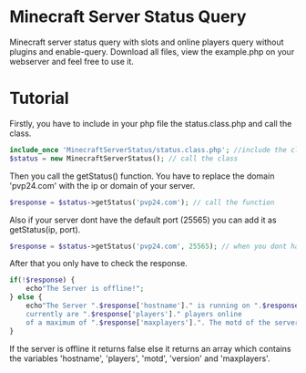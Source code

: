 Minecraft Server Status Query
====================

Minecraft server status query with slots and online players query without plugins and enable-query.
Download all files, view the example.php on your webserver and feel free to use it.

Tutorial
========

Firstly, you have to include in your php file the status.class.php and call the class.
```php
include_once 'MinecraftServerStatus/status.class.php'; //include the class
$status = new MinecraftServerStatus(); // call the class
```
Then you call the getStatus() function.
You have to replace the domain 'pvp24.com' with the ip or domain of your server.
```php
$response = $status->getStatus('pvp24.com'); // call the function 
```
Also if your server dont have the default port (25565) you can add it as getStatus(ip, port).
```php
$response = $status->getStatus('pvp24.com', 25565); // when you dont have the default port 
```
After that you only have to check the response.
```php
if(!$response) {
	echo"The Server is offline!";
} else {
	echo"The Server ".$response['hostname']." is running on ".$response['version']." and is online,
	currently are ".$response['players']." players online
	of a maximum of ".$response['maxplayers'].". The motd of the server is '".$response['motd']."'.";
}
```
If the server is offline it returns false else it returns an array which contains the variables 'hostname', 'players', 'motd', 'version' and 'maxplayers'.
